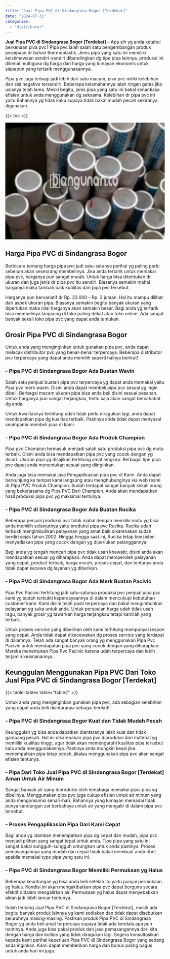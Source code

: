 ```yaml
---
title: "Jual Pipa PVC di Sindangrasa Bogor [Terdekat]"
date: "2024-07-31"
categories: 
  - "distributor"
---
```


**Jual Pipa PVC di Sindangrasa Bogor \[Terdekat\]** – Apa sih yg anda ketahui berkenaan piva pvc? Pipa pvc ialah salah satu pengembangan produk perpipaan dr bahan thermoplastik. Jenis pipa yang satu ini memiliki keistimewaan sendiri-sendiri dibandingkan dg tipe pipa lainnya. produksi ini dikenal multiguna dg harga dan harga yang lumayan ekonomis untuk siapapun yang tertarik menggunakannya.

Pipa pvc juga terbagi jadi lebih dari satu macam, piva pvc miliki kelebihan dan sisi negative tersendiri. Beberapa kelemahannya ialah ringan getas jika usianya telah lama. Meski begitu, jenis pipa yang satu ini bakal senantiasa efisien untuk anda menggunakan dg seksama. Kelebihan dr pipa pvc ini yaitu Bahannya yg tidak kaku supaya tidak bakal mudah pecah sekiranya digunakan.

{{< toc >}}

![Jual Pipa PVC di Sindangrasa Bogor [Terdekat]](/images/jaul-pipa-pvc-36.png)

## Harga Pipa PVC di Sindangrasa Bogor

Berbicara tentang harga pipa pvc jadi satu-satunya perihal yg paling perlu sebelum akan seseorang membelinya. Jika anda tertarik untuk memakai pipa pvc, harganya pun sangat murah. Untuk harga bisa ditentukan dr ukuran dan juga jenis dr pipa pvc itu sendiri. Biasanya semakin mahal harganya maka tambah baik kualitas dari pipa pvc tersebut.

Harganya pun bervariatif dr Rp. 23.000 – Rp. 2 jutaan. Hal itu mampu dilihat dari aspek ukuran pipa. Biasanya semakin begitu banyak ukuran yang diperlukan maka nilai harganya akan semakin besar. Bagi anda yg tertarik bisa membelinya langsung di toko paling dekat atau toko online. Ada sangat banyak sekali toko pipa pvc yang dapat anda temukan.

## Grosir Pipa PVC di Sindangrasa Bogor

Untuk anda yang menginginkan untuk gunakan pipa pvc, anda dapat melacak distributor pvc yang benar-benar terpercaya. Beberapa distributor pvc terpercaya yang dapat anda memilih seperti halnya berikut!

### \- Pipa PVC di Sindangrasa Bogor Ada Buatan Wavin

Salah satu penjual buatan pipa pvc terpercaya yg dapat anda memakai yaitu Pipa pvc merk wavin. Disini anda dapat membeli pipa pvc sesuai yg ingin dibeli. Berbagai macam ukuran pipa bisa anda beli disini sesuai pesanan. Untuk harganya pun sangat terjangkau, tentu saja akan sangat bersahabat dg anda.

Untuk kwalitasnya terhitung udah tidak perlu diragukan lagi, anda dapat mendapatkan pipa dg kualitas terbaik. Pastinya anda tidak dapat menyesal seumpama membeli pipa di kami.

### \- Pipa PVC di Sindangrasa Bogor Ada Produk Champion

Pipa pvc Champion termasuk menjadi salah satu produksi pipa pvc dg mutu terbaik. Disini anda bisa mendapatkan pipa pvc yang cocok dengan yg dicari. Ukuran pipa yg disajikan terhitung amat lengkap. Berbagai tipe pipa pvc dapat anda menentukan sesuai yang diinginkan.

Anda juga bisa memakai jasa Pengaplikasian pipa pvc di Kami. Anda dapat berkunjung ke tempat kami langsung atau menghubunginya via web resmi dr Pipa PVC Produk Champion. Sudah terdapat sangat banyak sekali orang yang bekerjasama dg Pipa PVC Dari Champion. Anda akan mendapatkan hasil produksi pipa pvc yg maksimal tentunya.

### \- Pipa PVC di Sindangrasa Bogor Ada Buatan Rucika

Beberapa penjual produksi pvc tidak mahal dengan memiliki mutu yg bisa anda memilih selanjutnya yaitu produksi pipa pvc Rucika. Rucika udah terbukti mengimbuhkan pelayanan yang amat baik dikarenakan sudah berdiri sejak tahun 2002. Hingga hingga saat ini, Rucika tetap konsisten menyediakan pipa yang cocok dengan yg diperlukan pelanggannya.

Bagi anda yg tengah mencari pipa pvc tidak usah khawatir, disini anda akan mendapatkan sesuai yg diharapkan. Anda dapat memperoleh pelayanan yang cepat, product terbaik, harga murah, proses cepat, dan tentunya anda tidak dapat kecewa dg layanan yg diberikan.

### \- Pipa PVC di Sindangrasa Bogor Ada Merk Buatan Pacivic

Pipa Pvc Pacivic terhitung jadi satu-satunya produksi pvc penjual pipa pvc kami yg sudah terbukti kepercayaannya di dalam mencukupi kebutuhan customer kami. Kami disini telah pasti terpercaya dan bakal mengimbuhkan pelayanan yg suka untuk anda. Untuk persoalan harga udah tidak usah ragu, banyak grosir yg tawarkan harga terjangkau tetapi kamilah yang terbaik.

Untuk proses service yang diberikan oleh kami terhitung mempunyai respon yang cepat. Anda tidak dapat dikecewakan dg proses service yang terdapat di dalamnya. Telah ada sangat banyak orang yg menggunakan Pipa Pvc Pacivic untuk mendapatan pipa pvc yang cocok dengan yang diharapkan. Mereka menentukan Pipa Pvc Pacivic karena udah terpercaya dan lebih terjamin keamanannya.

## Keunggulan Menggunakan Pipa PVC Dari Toko Jual Pipa PVC di Sindangrasa Bogor \[Terdekat\]

{{< table-tables table="table2" >}}

Untuk anda yang menginginkan gunakan pipa pvc, ada sebagian kelebihan yang dapat anda beli diantaranya sebagai berikut!

### \- Pipa PVC di Sindangrasa Bogor Kuat dan Tidak Mudah Pecah

Keunggulan yg bisa anda dapatkan diantaranya ialah kuat dan tidak gampang pecah. Hal ini dikarenakan pipa pvc diproduksi dari material yg memiliki kualitas tinggi, agar tidak akan memengaruhi kualitas pipa tersebut kala anda menggunakannya. Pastinya anda mungkin kesal jika menempatkan pipa tetap pecah, jikalau menggunakan pipa pvc akan sangat efisien tentunya.

### \- Pipa Dari Toko Jual Pipa PVC di Sindangrasa Bogor \[Terdekat\] Aman Untuk Air Minum

Sangat banyak air yang diproduksi oleh lemabaga memakai pipa-pipa yg dibelinya. Menggunakan pipa pvc juga cukup efisien untuk air minum yang anda mengonsumsi sehari-hari. Bahannya yang lumayan memadai tidak punya kandungan zat berbahaya untuk air yang mengalir di dalam pipa pvc tersebut.

### \- Proses Pengaplikasian Pipa Dari Kami Cepat

Bagi anda yg idamkan menempatkan pipa dg cepat dan mudah, pipa pvc menjadi pilihan yang sangat tepat untuk anda. Tipe pipa yang satu ini sangat bakal sungguh-sungguh untungkan untuk anda pastinya. Proses pemasangannya yang mudah dan cepat tidak bakal membuat anda ribet apabila memakai type pipa yang satu ini.

### \- Pipa PVC di Sindangrasa Bogor Memiliki Permukaan yg Halus

Beberapa keuntungan yg bisa anda beli setelah itu yaitu punyai permukaan yg halus. Kondisi ini akan mengakibatkan pipa pvc dapat berguna secara efektif didalam mengalirkan air. Permukaan yg halus dapat menyebabkan aliran jadi lebih lancar tentunya.

Itulah tentang Jual Pipa PVC di Sindangrasa Bogor \[Terdekat\], masih ada begitu banyak produk lainnya yg kami sediakan dan tidak dapat disebutkan seluruhnya masing-masing. Pastikan produk Pipa PVC di Sindangrasa Bogor yg anda beli amat terpercaya supaya tidak ada kendala apa pun nantinya. Anda juga bisa pakai produk dan jasa pemasangannya dari kita dengan harga dan kulitas yang tidak diragukan lagi. Segera konsultasikan kepada kami perihal keperluan Pipa PVC di Sindangrasa Bogor yang sedang anda inginkan. Kami dapat memberikan harga dan bonus paling bagus untuk anda hari ini juga.

